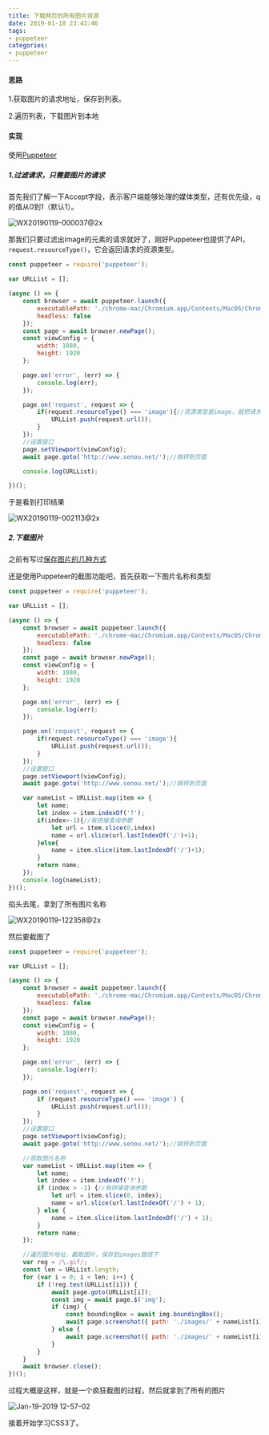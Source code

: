 ```yaml
---
title: 下载网页的所有图片资源
date: 2019-01-18 23:43:46
tags: 
- puppeteer
categories: 
- puppeteer
---
```


#### 思路

1.获取图片的请求地址，保存到列表。

2.遍历列表，下载图片到本地



#### 实现

使用[Puppeteer](https://qinhanwen.github.io/2018/11/16/puppeteer%E5%B0%8F%E8%AF%95%E7%89%9B%E5%88%80/)

##### 1.过滤请求，只需要图片的请求

首先我们了解一下Accept字段，表示客户端能够处理的媒体类型，还有优先级，q的值从0到1（默认1）。

![WX20190119-000037@2x](http://118.24.241.76/WX20190119-000037@2x.png)



那我们只要过滤出image的元素的请求就好了，刚好Puppeteer也提供了API，`request.resourceType()`，它会返回请求的资源类型。

```javascript
const puppeteer = require('puppeteer');

var URLList = [];

(async () => {
    const browser = await puppeteer.launch({
        executablePath: './chrome-mac/Chromium.app/Contents/MacOS/Chromium',
        headless: false
    });
    const page = await browser.newPage();
    const viewConfig = {
        width: 1080,
        height: 1920
    };

    page.on('error', (err) => {
        console.log(err);
    });

    page.on('request', request => {
        if(request.resourceType() === 'image'){//资源类型是image，就把请求地址push进数组
            URLList.push(request.url());
        }
    });
    //设置窗口 
    page.setViewport(viewConfig);
    await page.goto('http://www.senou.net/');//跳转到页面

    console.log(URLList);

})();
```



于是看到打印结果

![WX20190119-002113@2x](http://118.24.241.76/WX20190119-002113@2x.png)



##### 2.下载图片

之前有写过[保存图片的几种方式](https://qinhanwen.github.io/2018/12/15/%E4%B8%83%E7%89%9B%E4%BA%91%E6%B5%8B%E8%AF%95%E5%9F%9F%E5%90%8D%E8%BF%87%E6%9C%9F/)

还是使用Puppeteer的截图功能吧，首先获取一下图片名称和类型

```javascript
const puppeteer = require('puppeteer');

var URLList = [];

(async () => {
    const browser = await puppeteer.launch({
        executablePath: './chrome-mac/Chromium.app/Contents/MacOS/Chromium',
        headless: false
    });
    const page = await browser.newPage();
    const viewConfig = {
        width: 1080,
        height: 1920
    };

    page.on('error', (err) => {
        console.log(err);
    });

    page.on('request', request => {
        if(request.resourceType() === 'image'){
            URLList.push(request.url());
        }
    });
    //设置窗口 
    page.setViewport(viewConfig);
    await page.goto('http://www.senou.net/');//跳转到页面

    var nameList = URLList.map(item => {
        let name;
        let index = item.indexOf('?');
        if(index>-1){//有拼接查询参数
            let url = item.slice(0,index)
            name = url.slice(url.lastIndexOf('/')+1);
        }else{
            name = item.slice(item.lastIndexOf('/')+1);
        }
        return name;
    });
    console.log(nameList);
})();

```

掐头去尾，拿到了所有图片名称

![WX20190119-122358@2x](http://118.24.241.76/WX20190119-122358@2x.png)



然后要截图了

```javascript
const puppeteer = require('puppeteer');

var URLList = [];

(async () => {
    const browser = await puppeteer.launch({
        executablePath: './chrome-mac/Chromium.app/Contents/MacOS/Chromium',
        headless: false
    });
    const page = await browser.newPage();
    const viewConfig = {
        width: 1080,
        height: 1920
    };

    page.on('error', (err) => {
        console.log(err);
    });

    page.on('request', request => {
        if (request.resourceType() === 'image') {
            URLList.push(request.url());
        }
    });
    //设置窗口 
    page.setViewport(viewConfig);
    await page.goto('http://www.senou.net/');//跳转到页面

    //获取图片名称
    var nameList = URLList.map(item => {
        let name;
        let index = item.indexOf('?');
        if (index > -1) {//有拼接查询参数
            let url = item.slice(0, index);
            name = url.slice(url.lastIndexOf('/') + 1);
        } else {
            name = item.slice(item.lastIndexOf('/') + 1);
        }
        return name;
    });

    //遍历图片地址，截取图片，保存到images路径下
    var reg = /\.gif/;
    const len = URLList.length;
    for (var i = 0; i < len; i++) {
        if (!reg.test(URLList[i])) {
            await page.goto(URLList[i]);
            const img = await page.$('img');
            if (img) {
                const boundingBox = await img.boundingBox();
                await page.screenshot({ path: './images/' + nameList[i], clip: boundingBox });
            } else {
                await page.screenshot({ path: './images/' + nameList[i] });
            }
        }
    }
    await browser.close();
})();

```



过程大概是这样，就是一个疯狂截图的过程，然后就拿到了所有的图片

![Jan-19-2019 12-57-02](http://118.24.241.76/image-picker.gif)



接着开始学习CSS3了。